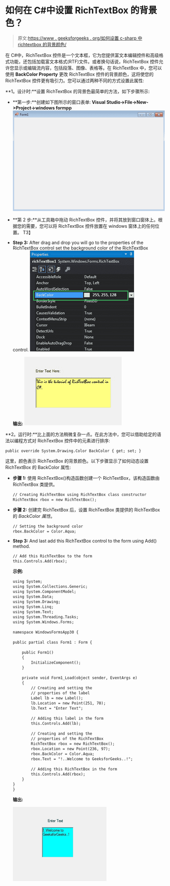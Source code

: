 # 如何在 C#中设置 RichTextBox 的背景色？

> 原文:[https://www . geeksforgeeks . org/如何设置 c-sharp 中 richtextbox 的背景颜色/](https://www.geeksforgeeks.org/how-to-set-the-background-color-of-the-richtextbox-in-c-sharp/)

在 C#中，RichTextBox 控件是一个文本框，它为您提供富文本编辑控件和高级格式功能，还包括加载富文本格式(RTF)文件。或者换句话说，RichTextBox 控件允许您显示或编辑流内容，包括段落、图像、表格等。在 RichTextBox 中，您可以使用 **BackColor Property** 更改 RichTextBox 控件的背景颜色，这将使您的 RichTextBox 控件更有吸引力。您可以通过两种不同的方式设置此属性:

**1。设计时:**设置 RichTextBox 的背景色最简单的方法，如下步骤所示:

*   **第一步:**创建如下图所示的窗口表单:
    **Visual Studio->File->New->Project->windows formpp**
    ![](img/fc5363a71d43167b6925e7d530d466f6.png)
*   **第 2 步:**从工具箱中拖动 RichTextBox 控件，并将其放到窗口窗体上。根据您的需要，您可以将 RichTextBox 控件放置在 windows 窗体上的任何位置。
    T3】
*   **Step 3:** After drag and drop you will go to the properties of the RichTextBox control set the background color of the RichTextBox control.
    ![](img/c5f2a1c40db9bb0b62a080a23fa12402.png)

    **输出:**
    ![](img/852429bf83eda3ae5afbfce672893980.png)

**2。运行时:**比上面的方法稍微复杂一点。在此方法中，您可以借助给定的语法以编程方式对 RichTextBox 控件中的元素进行排序:

```
public override System.Drawing.Color BackColor { get; set; }
```

这里，颜色表示 RichTextBox 的背景颜色。以下步骤显示了如何动态设置 RichTextBox 的 BackColor 属性:

*   **步骤 1:** 使用 RichTextBox()构造函数创建一个 RichTextBox，该构造函数由 RichTextBox 类提供。

    ```
    // Creating RichTextBox using RichTextBox class constructor
    RichTextBox rbox = new RichTextBox();

    ```

*   **步骤 2:** 创建完 RichTextBox 后，设置 RichTextBox 类提供的 RichTextBox 的 *BackColor 属性*。

    ```
    // Setting the background color
    rbox.BackColor = Color.Aqua;

    ```

*   **Step 3:** And last add this RichTextBox control to the form using Add() method.

    ```
    // Add this RichTextBox to the form
    this.Controls.Add(rbox);

    ```

    **示例:**

    ```
    using System;
    using System.Collections.Generic;
    using System.ComponentModel;
    using System.Data;
    using System.Drawing;
    using System.Linq;
    using System.Text;
    using System.Threading.Tasks;
    using System.Windows.Forms;

    namespace WindowsFormsApp30 {

    public partial class Form1 : Form {

        public Form1()
        {
            InitializeComponent();
        }

        private void Form1_Load(object sender, EventArgs e)
        {
            // Creating and setting the 
            // properties of the label
            Label lb = new Label();
            lb.Location = new Point(251, 70);
            lb.Text = "Enter Text";

            // Adding this label in the form
            this.Controls.Add(lb);

            // Creating and setting the 
            // properties of the RichTextBox
            RichTextBox rbox = new RichTextBox();
            rbox.Location = new Point(236, 97);
            rbox.BackColor = Color.Aqua;
            rbox.Text = "!..Welcome to GeeksforGeeks..!";

            // Adding this RichTextBox in the form
            this.Controls.Add(rbox);
        }
    }
    }
    ```

    **输出:**

    ![](img/b5a8d8bf228ea6492e089d956b8b3b46.png)
